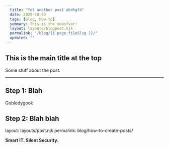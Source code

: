 ```yaml
---
  title: "Yet another post abdhgf4"
  date: 2025-10-20
  tags: [blog, how-to]
  summary: This is the moasfver!
  layout: layouts/blogpost.njk
  permalink: "/blog/{{ page.fileSlug }}/"
  updated: ""
---
```


## This is the main title at the top

Some stuff about the post.

---

## Step 1: Blah

Gobledygook

## Step 2: Blah blah


layout: layouts/post.njk
permalink: blog/how-to-create-posts/


**Smart IT. Silent Security.**

